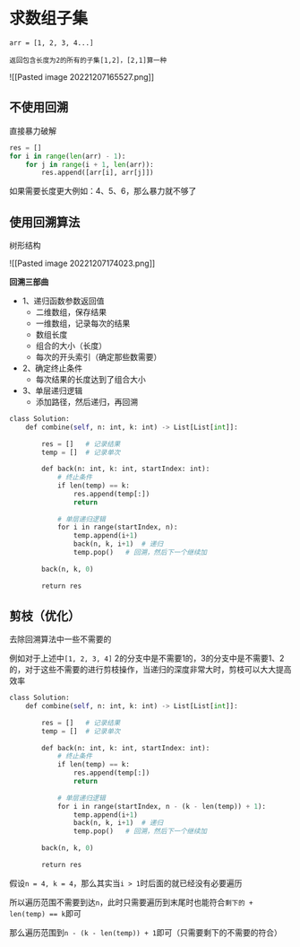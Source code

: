 # 求数组子集

```
arr = [1, 2, 3, 4...]

返回包含长度为2的所有的子集[1,2]，[2,1]算一种
```

![[Pasted image 20221207165527.png]]

## 不使用回溯

直接暴力破解

```python
res = []
for i in range(len(arr) - 1):
	for j in range(i + 1, len(arr)):
		res.append([arr[i], arr[j]])
```

如果需要长度更大例如：4、5、6，那么暴力就不够了

## 使用回溯算法

树形结构

![[Pasted image 20221207174023.png]]


**回溯三部曲**
- 1、递归函数参数返回值
	- 二维数组，保存结果
	- 一维数组，记录每次的结果
	- 数组长度
	- 组合的大小（长度）
	- 每次的开头索引（确定那些数需要）
- 2、确定终止条件
	- 每次结果的长度达到了组合大小
- 3、单层递归逻辑
	- 添加路径，然后递归，再回溯

```python
class Solution:
	def combine(self, n: int, k: int) -> List[List[int]]:
	
		res = []   # 记录结果
		temp = []  # 记录单次
	
		def back(n: int, k: int, startIndex: int):
			# 终止条件
			if len(temp) == k:
				res.append(temp[:])
				return
	
			# 单层递归逻辑
			for i in range(startIndex, n):
				temp.append(i+1)
				back(n, k, i+1)  # 递归
				temp.pop()   # 回溯，然后下一个继续加
	
		back(n, k, 0)
	
		return res
```

## 剪枝（优化）

去除回溯算法中一些不需要的

例如对于上述中`[1, 2, 3, 4]`  2的分支中是不需要1的，3的分支中是不需要1、2的，对于这些不需要的进行剪枝操作，当递归的深度非常大时，剪枝可以大大提高效率

```python
class Solution:
	def combine(self, n: int, k: int) -> List[List[int]]:
	
		res = []   # 记录结果
		temp = []  # 记录单次
	
		def back(n: int, k: int, startIndex: int):
			# 终止条件
			if len(temp) == k:
				res.append(temp[:])
				return
	
			# 单层递归逻辑
			for i in range(startIndex, n - (k - len(temp)) + 1): 
				temp.append(i+1)
				back(n, k, i+1)  # 递归
				temp.pop()   # 回溯，然后下一个继续加
	
		back(n, k, 0)
	
		return res
```

假设`n = 4, k = 4`，那么其实当`i > 1`时后面的就已经没有必要遍历

所以遍历范围不需要到达`n`，此时只需要遍历到末尾时也能符合`剩下的 + len(temp) == k`即可

那么遍历范围到`n - (k - len(temp)) + 1`即可（只需要剩下的不需要的符合）

